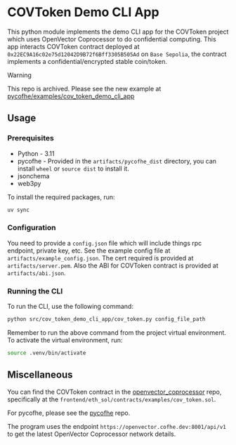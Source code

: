 # COVToken Demo CLI App

This python module implements the demo CLI app for the COVToken project which uses OpenVector Coprocessor to do confidential computing. This app interacts COVToken contract deployed at `0x22EC9A16c02e75d12042D9B72f6Bff3305B505Ad` on `Base Sepolia`, the contract implements a confidential/encrypted stable coin/token.

>[!Warning]
>This repo is archived. Please see the new example at  
>[pycofhe/examples/cov_token_demo_cli_app](https://github.com/OpenVectorAI/pycofhe/tree/main/examples/cov_token_demo_cli_app)

## Usage

### Prerequisites

- Python - 3.11
- pycofhe - Provided in the `artifacts/pycofhe_dist` directory, you can install `wheel` or `source dist` to install it.
- jsonchema
- web3py

To install the required packages, run:

```bash
uv sync
```

### Configuration

You need to provide a `config.json` file which will include things rpc endpoint, private key, etc. See the example config file at `artifacts/example_config.json`. The cert required is provided at `artifacts/server.pem`. Also the ABI for COVToken contract is provided at `artifacts/abi.json`.

### Running the CLI

To run the CLI, use the following command:

```bash
python src/cov_token_demo_cli_app/cov_token.py config_file_path
```

Remember to run the above command from the project virtual environment. To activate the virtual environment, run:

```bash
source .venv/bin/activate
```

## Miscellaneous

You can find the COVToken contract in the [openvector_coprocessor](https://github.com/OpenVectorAI/openvector_coprocesssor) repo, specifically at the `frontend/eth_sol/contracts/examples/cov_token.sol`.

For pycofhe, please see the [pycofhe](https://github.com/OpenVectorAI/pycofhe) repo.

The program uses the endpoint `https://openvector.cofhe.dev:8001/api/v1` to get the latest OpenVector Coprocessor network details.